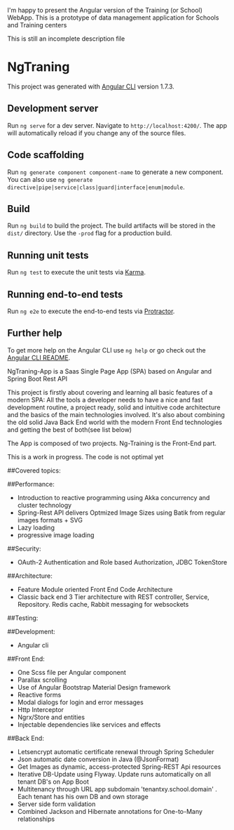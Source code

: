 I'm happy to present the Angular version of the Training (or School) WebApp. This is a prototype of data management application for Schools and Training centers

This is still an incomplete description file

# NgTraning

This project was generated with [Angular CLI](https://github.com/angular/angular-cli) version 1.7.3.

## Development server

Run `ng serve` for a dev server. Navigate to `http://localhost:4200/`. The app will automatically reload if you change any of the source files.

## Code scaffolding

Run `ng generate component component-name` to generate a new component. You can also use `ng generate directive|pipe|service|class|guard|interface|enum|module`.

## Build

Run `ng build` to build the project. The build artifacts will be stored in the `dist/` directory. Use the `-prod` flag for a production build.

## Running unit tests

Run `ng test` to execute the unit tests via [Karma](https://karma-runner.github.io).

## Running end-to-end tests

Run `ng e2e` to execute the end-to-end tests via [Protractor](http://www.protractortest.org/).

## Further help

To get more help on the Angular CLI use `ng help` or go check out the [Angular CLI README](https://github.com/angular/angular-cli/blob/master/README.md).





NgTraning-App is a Saas Single Page App (SPA) based on Angular and Spring Boot Rest API

This project is firstly about covering and learning all basic features of a modern SPA: All the tools a developer needs to have a nice and fast development routine, a project ready, solid and intuitive code architecture and the basics of the main technologies involved. It's also about combining the old solid Java Back End world with the modern Front End technologies and getting the best of both(see list below)

The App is composed of two projects. Ng-Training is the Front-End part.

This is a work in progress. The code is not optimal yet

##Covered topics:

##Performance:
- Introduction to reactive programming using Akka concurrency and cluster technology
- Spring-Rest API delivers Optmized Image Sizes using Batik from regular images formats + SVG
- Lazy loading
- progressive image loading

##Security:
- OAuth-2 Authentication and Role based Authorization, JDBC TokenStore

##Architecture:
- Feature Module oriented Front End Code Architecture
- Classic back end 3 Tier architecture with REST controller, Service, Repository. Redis cache, Rabbit messaging for websockets
 
##Testing:
 

##Development:
- Angular cli 

##Front End:
- One Scss file per Angular component
- Parallax scrolling
- Use of Angular Bootstrap Material Design framework
- Reactive forms
- Modal dialogs for login and error messages
- Http Interceptor
- Ngrx/Store and entities
- Injectable dependencies like services and effects
 
 
##Back End:
- Letsencrypt automatic certificate renewal through Spring Scheduler
- Json automatic date conversion in Java (@JsonFormat)
- Get Images as dynamic, access-protected Spring-REST Api resources
- Iterative DB-Update using Flyway. Update runs automatically on all tenant DB's on App Boot 
- Multitenancy through URL app subdomain 'tenantxy.school.domain' . Each tenant has his own DB and own storage
- Server side form validation
- Combined Jackson and Hibernate annotations for One-to-Many relationships
 

